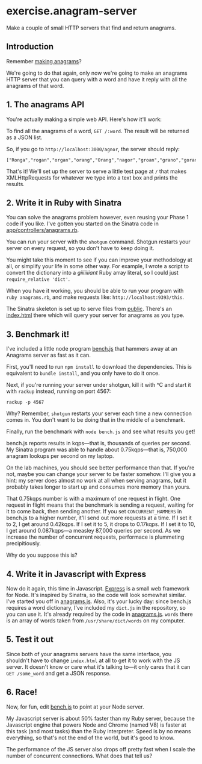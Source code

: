 # exercise.anagram-server
Make a couple of small HTTP servers that find and return anagrams.

## Introduction ##

Remember [making anagrams](https://github.com/nyc-squirrels-2015/anagrams-2-generating-anagrams-challenge)?

We're going to do that again, only now we're going to make an anagrams HTTP
server that you can query with a word and have it reply with all the anagrams
of that word.

## 1. The anagrams API ##

You're actually making a simple web API. Here's how it'll work:

To find all the anagrams of a word, `GET /:word`. The result will be returned
as a JSON list.

So, if you go to `http://localhost:3000/agnor`, the server should reply:

    ["Ronga","rogan","organ","orang","Orang","nagor","groan","grano","goran","argon","angor"]

That's it! We'll set up the server to serve a little test page at `/` that
makes XMLHttpRequests for whatever we type into a text box and prints the
results.

## 2. Write it in Ruby with Sinatra ##

You can solve the anagrams problem however, even reusing your Phase 1 code if
you like. I've gotten you started on the Sinatra code in
[app/controllers/anagrams.rb](app/controllers/anagrams.rb).

You can run your server with the `shotgun` command. Shotgun restarts
your server on every request, so you don't have to keep doing it.

You might take this moment to see if you can improve your methodology at all,
or simplify your life in some other way. For example, I wrote a script to
convert the dictionary into a *giiiiiiiant* Ruby array literal, so I could just
`require_relative 'dict'`.

When you have it working, you should be able to run your program with `ruby anagrams.rb`,
and make requests like: `http://localhost:9393/this`.

The Sinatra skeleton is set up to serve files from [public](public). There's an
[index.html](index.html) there which will query your server for anagrams as you type.

## 3. Benchmark it! ##

I've included a little node program [bench.js](bench.js) that hammers away at
an Anagrams server as fast as it can.

First, you'll need to run `npm install` to download the
dependencies. This is equivalent to `bundle install`, and you only
have to do it once.

Next, if you're running your server under shotgun, kill it with ^C and start
it with `rackup` instead, running on port 4567:

    rackup -p 4567

Why? Remember, `shotgun` restarts your server each time a new
connection comes in. You don't want to be doing that in the middle of
a benchmark.

Finally, run the benchmark with `node bench.js` and see what results
you get!

bench.js reports results in kqps—that is, thousands of queries per second. My
Sinatra program was able to handle about 0.75kqps—that is, 750,000 anagram
lookups per second on my laptop.

On the lab machines, you should see better performance than that. If you're
not, maybe you can change your server to be faster somehow. I'll give you a
hint: my server does almost no work at all when serving anagrams, but it
probably takes longer to start up and consumes more memory than yours.

That 0.75kqps number is with a maximum of one request in flight. One request
in flight means that the benchmark is sending a request, waiting for it to
come back, then sending another. If you set `CONCURRENT_HAMMERS` in bench.js
to a higher number, it'll send out more requests at a time. If I set it to 2,
I get around 0.42kqps. If I set it to 5, it drops to 0.17kqps. If I set it to
10, I get around 0.087kqps—a measley 87,000 queries per second. As we increase
the number of concurrent requests, performace is plummeting precipitiously.

Why do you suppose this is?

## 4. Write it in Javascript with Express ##

Now do it again, this time in Javascript. [Express](http://expressjs.com/) is
a small web framework for Node. It's inspired by Sinatra, so the code will
look somewhat similar. I've started you off in [anagrams.js](anagrams.js).
Also, it's your lucky day: since bench.js requires a word dictionary, I've
included my `dict.js` in the repository, so you can use it. It's already
required by the code in [anagrams.js](anagrams.js). `words` there is an array
of words taken from `/usr/share/dict/words` on my computer.

## 5. Test it out ##

Since both of your anagrams servers have the same interface, you shouldn't
have to change `index.html` at all to get it to work with the JS server. It
doesn't know or care what it's talking to—it only cares that it can `GET /some_word`
and get a JSON response.

## 6. Race! ##

Now, for fun, edit [bench.js](bench.js) to point at your Node server.

My Javascript server is about 50% faster than my Ruby server, because the
Javascript engine that powers Node and Chrome (named V8) is faster at this
task (and most tasks) than the Ruby interpreter. Speed is by no means
everything, so that's not the end of the world, but it's good to know.

The performance of the JS server also drops off pretty fast when I scale the
number of concurrent connections. What does that tell us?
